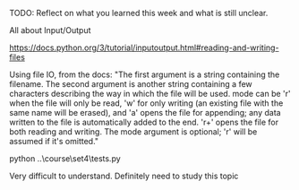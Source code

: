 TODO: Reflect on what you learned this week and what is still unclear.

All about Input/Output

https://docs.python.org/3/tutorial/inputoutput.html#reading-and-writing-files

Using file IO, from the docs:
"The first argument is a string containing the filename. The second
argument is another string containing a few characters describing the
way in which the file will be used. mode can be 'r' when the file will
only be read, 'w' for only writing (an existing file with the same name
will be erased), and 'a' opens the file for appending; any data written
to the file is automatically added to the end. 'r+' opens the file for
both reading and writing. The mode argument is optional; 'r' will be
assumed if it's omitted."

python ..\course\set4\tests.py

Very difficult to understand. Definitely need to study this topic
